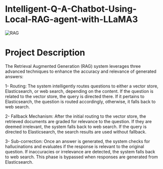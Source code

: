 # Intelligent-Q-A-Chatbot-Using-Local-RAG-agent-with-LLaMA3

![RAG](https://github.com/user-attachments/assets/8a909e7f-31f6-4691-b579-889ccec6338e)

# Project Description
The Retrieval Augmented Generation (RAG) system leverages three advanced techniques to enhance the accuracy and relevance of generated answers:

1- Routing: The system intelligently routes questions to either a vector store, Elasticsearch, or web search, depending on the content. If the question is related to the vector store, the query is directed there. If it pertains to Elasticsearch, the question is routed accordingly, otherwise, it falls back to web search.

2- Fallback Mechanism: After the initial routing to the vector store, the retrieved documents are graded for relevance to the question. If they are deemed irrelevant, the system falls back to web search. If the query is directed to Elasticsearch, the search results are used without fallback.

3- Sub-correction: Once an answer is generated, the system checks for hallucinations and evaluates if the response is relevant to the original question. If inaccuracies or irrelevance are detected, the system falls back to web search. This phase is bypassed when responses are generated from Elasticsearch.
